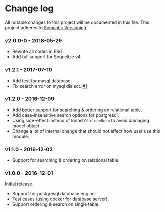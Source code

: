 Change log
===============

All notable changes to this project will be documented in this file. This project adheres to [Semantic Versioning](http://semver.org/).

### v2.0.0-0 - 2018-05-29

* Rewrite all codes in ES6
* Add full support for Sequelize v4

### v1.2.1 - 2017-07-10

* Add test for mysql database.
* Fix search error on mysql dialect. [#1](https://github.com/alwint3r/sequelize-datatable-node/issues/1)

### v1.2.0 - 2016-12-09

* Add better support for searching & ordering on relational table.
* Add case-insensitive search options for postgresql.
* Using side-effect instead of lodash's `cloneDeep` to avoid damaging model object.
* Change a lot of internal change that should not affect how user use this module.

### v1.1.0 - 2016-12-02

* Support for searching & ordering on relational table.

### v1.0.0 - 2016-12-01

Initial release.

* Support for postgresql database engine.
* Test cases (using docker for database server).
* Support ordering & search on single table.

